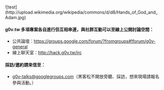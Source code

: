 
<br>
![test](http://upload.wikimedia.org/wikipedia/commons/d/d8/Hands_of_God_and_Adam.jpg)

#### g0v.tw 多項專案各自進行但互相串連，與社群互動可以至線上公開討論空間：
* 公共論壇：https://groups.google.com/forum/?fromgroups#!forum/g0v-general
* 線上聊天室：http://hack.g0v.tw/irc

#### 採訪/邀約請來信至：
* [g0v-talks@googlegroups.com](mailto:g0v-talks@googlegroups.com)（黑客松不開放旁聽、採訪，想來現場請報名參與活動。）

